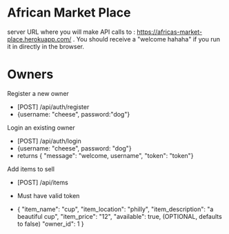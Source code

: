 # African Market Place

server URL where you will make API calls to : https://africas-market-place.herokuapp.com/ . You should receive a "welcome hahaha" if you run it in directly in the browser.

# Owners

Register a new owner

- [POST] /api/auth/register
- {username: "cheese", password:"dog"}

Login an existing owner

- [POST] /api/auth/login
- {username: "cheese", password: "dog"}
- returns { "message": "welcome, username", "token": "token"}

Add items to sell

- [POST] /api/items

* Must have valid token

- {
  "item_name": "cup",
  "item_location": "philly",
  "item_description": "a beautiful cup",
  "item_price": "12",
  "available": true, (OPTIONAL, defaults to false)
  "owner_id": 1
  }
